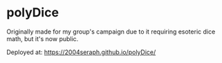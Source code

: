 # polyDice

Originally made for my group's campaign due to it requiring esoteric dice math, but it's now public.

Deployed at: https://2004seraph.github.io/polyDice/
